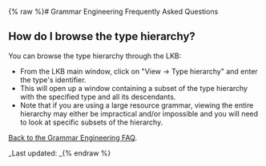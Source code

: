 {% raw %}# Grammar Engineering Frequently Asked Questions

## How do I browse the type hierarchy?

You can browse the type hierarchy through the LKB:

- From the LKB main window, click on "View -&gt; Type hierarchy" and
enter the type's identifier.
- This will open up a window containing a subset of the type hierarchy
with the specified type and all its descendants.
- Note that if you are using a large resource grammar, viewing the
entire hierarchy may either be impractical and/or impossible and you
will need to look at specific subsets of the hierarchy.

[Back to the Grammar Engineering FAQ](/GrammarEngineeringFaq).

_Last updated: _{% endraw %}
